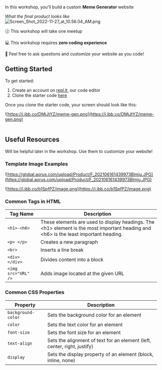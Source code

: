 In this workshop, you'll build a custom **Meme Generator** website

*What the final product looks like*
![Screen_Shot_2022-11-27_at_10.56.04_AM.png](https://i.ibb.co/mT90SwH/meme-generator.png)

🕜 This workshop will take one meetup

💻 This workshop requires **zero coding experience**

👋 Feel free to ask questions and customize your website as you code!

## Getting Started
To get started:

1) Create an account on <a href="https://repl.it" target="_blank">repl.it</a>, our code editor
2) Clone the starter code <a href="https://replit.com/@MA157/Meme-Genie-Starter-Code?v=1" target="_blank">here</a>

Once you clone the starter code, your screen should look like this:

![https://i.ibb.co/DMjJtYZ/meme-gen.png](https://i.ibb.co/DMjJtYZ/meme-gen.png)
<br>
<br>

## Useful Resources 
Will be helpful later in the workshop. Use them to customize your website!

### Template Image Examples
![https://global.aorus.com/upload/Product/F_202106161439973Blmju.JPG](https://global.aorus.com/upload/Product/F_202106161439973Blmju.JPG)

![https://i.ibb.co/b1SpfPZ/image.png](https://i.ibb.co/b1SpfPZ/image.png)

### Common Tags in HTML

<table>
  <thead>
    <tr>
      <th>Tag Name</th>
      <th>Description</th>
    </tr>
  </thead>
  <tbody>
    <tr>
      <td>
        <code>&lt;h1&gt;-&lt;h6&gt;</code>
      </td>
      <td>These elements are used to display headings. The &lt;h1&gt; element is the most important heading and &lt;h6&gt; is the least important heading.</td>
    </tr>
    <tr>
      <td>
        <code>&lt;p&gt; &lt;/p&gt;</code>
      </td>
      <td>Creates a new paragraph</td>
    </tr>
    <tr>
      <td>
        <code>&lt;br&gt;</code>
      </td>
      <td>Inserts a line break</td>
    </tr>
    <tr>
      <td>
        <code>&lt;div&gt; &lt;/div&gt;</code>
      </td>
      <td>Divides content into a block</td>
    </tr>
    <tr>
      <td>
        <code>&lt;img src="URL" /&gt;</code>
      </td>
      <td>Adds image located at the given URL</td>
    </tr>
  </tbody>
</table>

### Common CSS Properties

<table>
  <thead>
    <tr>
      <th>Property</th>
      <th>Description</th>
    </tr>
  </thead>
  <tbody>
    <tr>
      <td>
        <code>background-color</code>
      </td>
      <td>Sets the background color for an element</td>
    </tr>
    <tr>
      <td>
        <code>color</code>
      </td>
      <td>Sets the text color for an element</td>
    </tr>
    <tr>
      <td>
        <code>font-size</code>
      </td>
      <td>Sets the font size for an element</td>
    </tr>
    <tr>
      <td>
        <code>text-align</code>
      </td>
      <td>Sets the alignment of text for an element (left, center, right, justify)</td>
    </tr>
    <tr>
      <td>
        <code>display</code>
      </td>
      <td>Sets the display property of an element (block, inline, none)</td>
    </tr>
  </tbody>
</table><br>
<br>
<br>
<br>
